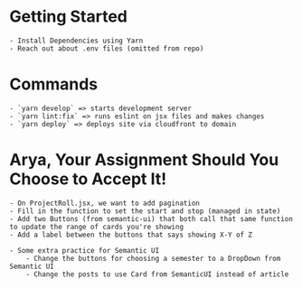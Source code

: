 # Getting Started
    - Install Dependencies using Yarn
    - Reach out about .env files (omitted from repo)

# Commands
    - `yarn develop` => starts development server
    - `yarn lint:fix` => runs eslint on jsx files and makes changes
    - `yarn deploy` => deploys site via cloudfront to domain

# Arya, Your Assignment Should You Choose to Accept It!
    - On ProjectRoll.jsx, we want to add pagination
    - Fill in the function to set the start and stop (managed in state)
    - Add two Buttons (from semantic-ui) that both call that same function to update the range of cards you're showing
    - Add a label between the buttons that says showing X-Y of Z
    
    - Some extra practice for Semantic UI
        - Change the buttons for choosing a semester to a DropDown from Semantic UI
        - Change the posts to use Card from SemanticUI instead of article
